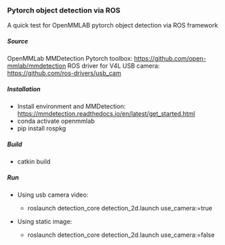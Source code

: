 ### Pytorch object detection via ROS

A quick test for OpenMMLAB pytorch object detection via ROS framework

##### Source
OpenMMLab MMDetection Pytorch toolbox: https://github.com/open-mmlab/mmdetection
ROS driver for V4L USB camera: https://github.com/ros-drivers/usb_cam

##### Installation
- Install environment and MMDetection: https://mmdetection.readthedocs.io/en/latest/get_started.html
- conda activate openmmlab
- pip install rospkg

##### Build 
- catkin build

##### Run
- Using usb camera video:
  - roslaunch detection_core detection_2d.launch use_camera:=true

- Using static image:
  - roslaunch detection_core detection_2d.launch use_camera:=false